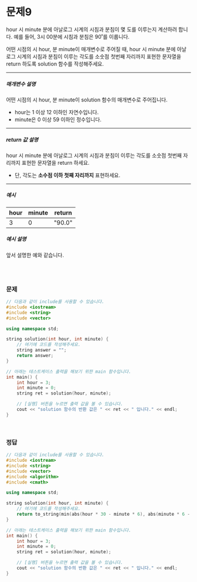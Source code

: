 

# 문제9
hour 시 minute 분에 아날로그 시계의 시침과 분침이 몇 도를 이루는지 계산하려 합니다. 예를 들어, 3시 00분에 시침과 분침은 90˚를 이룹니다.

어떤 시점의 시 hour, 분 minute이 매개변수로 주어질 때, hour 시 minute 분에 아날로그 시계의 시침과 분침이 이루는 각도를 소숫점 첫번째 자리까지 표현한 문자열을 return 하도록 solution 함수를 작성해주세요.

---
##### 매개변수 설명

어떤 시점의 시 hour, 분 minute이 solution 함수의 매개변수로 주어집니다.

* hour는 1 이상 12 이하인 자연수입니다.
* minute은 0 이상 59 이하인 정수입니다.

---

##### return 값 설명

hour 시 minute 분에 아날로그 시계의 시침과 분침이 이루는 각도를 소숫점 첫번째 자리까지 표현한 문자열을 return 하세요.

* 단, 각도는 __소수점 이하 첫째 자리까지__ 표현하세요.

---
##### 예시

| hour | minute | return |
|---|---|---|
| 3 | 0 | "90.0" |

##### 예시 설명

앞서 설명한 예와 같습니다.

<br>
<br>

### 문제
```cpp
// 다음과 같이 include를 사용할 수 있습니다.
#include <iostream>
#include <string>
#include <vector>

using namespace std;

string solution(int hour, int minute) {
    // 여기에 코드를 작성해주세요.
    string answer = "";
    return answer;
}

// 아래는 테스트케이스 출력을 해보기 위한 main 함수입니다.
int main() {
    int hour = 3;
    int minute = 0;
    string ret = solution(hour, minute);

    // [실행] 버튼을 누르면 출력 값을 볼 수 있습니다.
    cout << "solution 함수의 반환 값은 " << ret << " 입니다." << endl;
}
```

<br>

### 정답
```cpp
// 다음과 같이 include를 사용할 수 있습니다.
#include <iostream>
#include <string>
#include <vector>
#include <algorithm>
#include <cmath>

using namespace std;

string solution(int hour, int minute) {
	// 여기에 코드를 작성해주세요.
	return to_string(min(abs(hour * 30 - minute * 6), abs(minute * 6 - hour * 30 + 360)));
}

// 아래는 테스트케이스 출력을 해보기 위한 main 함수입니다.
int main() {
	int hour = 3;
	int minute = 0;
	string ret = solution(hour, minute);

	// [실행] 버튼을 누르면 출력 값을 볼 수 있습니다.
	cout << "solution 함수의 반환 값은 " << ret << " 입니다." << endl;
}
```

